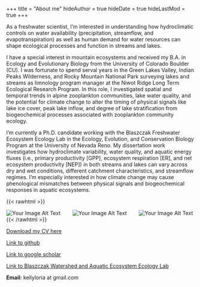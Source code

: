 +++
title = "About me"
hideAuthor = true
hideDate = true
hideLastMod = true
+++

As a freshwater scientist, I’m interested in understanding how hydroclimatic controls on water availability (precipitation, streamflow, and evapotranspiration) as well as human demand for water resources can shape ecological processes and function in streams and lakes.

I have a special interest in mountain ecosystems and received my B.A. in Ecology and Evolutionary Biology from the University of Colorado Boulder (CU). I was fortunate to spend serval years in the Green Lakes Valley, Indian Peaks Wilderness, and Rocky Mountain National Park surveying lakes and streams as limnology program manager at the Niwot Ridge Long Term Ecological Research Program. In this role, I investigated spatial and temporal trends in alpine zooplankton communities, lake water quality, and the potential for climate change to alter the timing of physical signals like lake ice cover, peak lake inflow, and degree of lake stratification from biogeochemical processes associated with zooplankton community ecology.

I’m currently a Ph.D. candidate working with the Blaszczak Freshwater Ecosystem Ecology Lab in the Ecology, Evolution, and Conservation Biology Program at the University of Nevada Reno. My dissertation work investigates how hydroclimate variability, water quality, and aquatic energy fluxes (i.e., primary productivity [GPP], ecosystem respiration [ER], and net ecosystem productivity [NEP]) in both streams and lakes can vary across dry and wet conditions, different catchment characteristics, and streamflow regimes. I’m especially interested in how climate change may cause phenological mismatches between physical signals and biogeochemical responses in aquatic ecosystems.


{{< rawhtml >}}
  <p class="speshal-fancy-custom">
  </p>
  <div style="display: flex; justify-content: space-between;">
    <img src="/Kelly_datd_dl.png" alt="Your Image Alt Text" style="max-width: 29%; height: auto; margin-right: 1%;">
     <img src="/BW_runoff.JPG" alt="Your Image Alt Text" style="max-width: 29%; height: auto; margin-right: 1%;">
    <img src="/Sensor3m.JPG" alt="Your Image Alt Text" style="max-width: 40%; height: auto; margin-right: 1%;">
  </div>
{{< /rawhtml >}}

[Download my CV here](/Loria_CV_2025.pdf)

[Link to github](https://github.com/kellyloria)

[Link to google scholar](https://scholar.google.com/citations?user=t-whYUMAAAAJ&hl=en&oi=ao)

[Link to Blaszczak Watershed and Aquatic Ecosystem Ecology Lab](https://blaszczaklab.weebly.com)

**Email:** kellyloria at gmail.com
